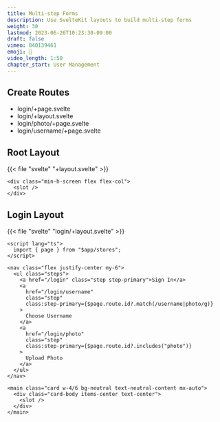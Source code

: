 ```yaml
---
title: Multi-step Forms
description: Use SvelteKit layouts to build multi-step forms
weight: 30
lastmod: 2023-06-26T10:23:30-09:00
draft: false
vimeo: 840139461
emoji: 👤
video_length: 1:50
chapter_start: User Management
---
```


## Create Routes

- login/+page.svelte
- login/+layout.svelte
- login/photo/+page.svelte
- login/username/+page.svelte

## Root Layout

{{< file "svelte" "+layout.svelte" >}}

```svelte
<div class="min-h-screen flex flex-col">
  <slot />
</div>
```

## Login Layout

{{< file "svelte" "login/+layout.svelte" >}}

```svelte
<script lang="ts">
  import { page } from "$app/stores";
</script>

<nav class="flex justify-center my-6">
  <ul class="steps">
    <a href="/login" class="step step-primary">Sign In</a>
    <a
      href="/login/username"
      class="step"
      class:step-primary={$page.route.id?.match(/username|photo/g)}
    >
      Choose Username
    </a>
    <a
      href="/login/photo"
      class="step"
      class:step-primary={$page.route.id?.includes("photo")}
    >
      Upload Photo
    </a>
  </ul>
</nav>

<main class="card w-4/6 bg-neutral text-neutral-content mx-auto">
  <div class="card-body items-center text-center">
    <slot />
  </div>
</main>
```
